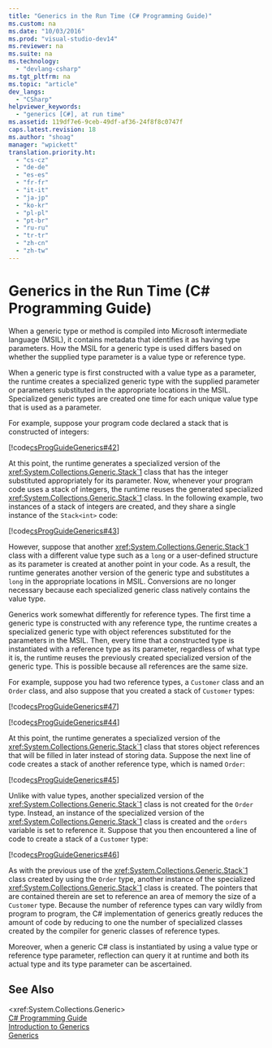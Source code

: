 ```yaml
---
title: "Generics in the Run Time (C# Programming Guide)"
ms.custom: na
ms.date: "10/03/2016"
ms.prod: "visual-studio-dev14"
ms.reviewer: na
ms.suite: na
ms.technology: 
  - "devlang-csharp"
ms.tgt_pltfrm: na
ms.topic: "article"
dev_langs: 
  - "CSharp"
helpviewer_keywords: 
  - "generics [C#], at run time"
ms.assetid: 119df7e6-9ceb-49df-af36-24f8f8c0747f
caps.latest.revision: 18
ms.author: "shoag"
manager: "wpickett"
translation.priority.ht: 
  - "cs-cz"
  - "de-de"
  - "es-es"
  - "fr-fr"
  - "it-it"
  - "ja-jp"
  - "ko-kr"
  - "pl-pl"
  - "pt-br"
  - "ru-ru"
  - "tr-tr"
  - "zh-cn"
  - "zh-tw"
---
```

# Generics in the Run Time (C# Programming Guide)
When a generic type or method is compiled into Microsoft intermediate language (MSIL), it contains metadata that identifies it as having type parameters. How the MSIL for a generic type is used differs based on whether the supplied type parameter is a value type or reference type.  
  
 When a generic type is first constructed with a value type as a parameter, the runtime creates a specialized generic type with the supplied parameter or parameters substituted in the appropriate locations in the MSIL. Specialized generic types are created one time for each unique value type that is used as a parameter.  
  
 For example, suppose your program code declared a stack that is constructed of integers:  
  
 [!code[csProgGuideGenerics#42](../VS_csharp/codesnippet/CSharp/generics-in-the-run-time--csharp-programming-guide-_1.cs)]  
  
 At this point, the runtime generates a specialized version of the <xref:System.Collections.Generic.Stack`1> class that has the integer substituted appropriately for its parameter. Now, whenever your program code uses a stack of integers, the runtime reuses the generated specialized <xref:System.Collections.Generic.Stack`1> class. In the following example, two instances of a stack of integers are created, and they share a single instance of the `Stack<int>` code:  
  
 [!code[csProgGuideGenerics#43](../VS_csharp/codesnippet/CSharp/generics-in-the-run-time--csharp-programming-guide-_2.cs)]  
  
 However, suppose that another <xref:System.Collections.Generic.Stack`1> class with a different value type such as a `long` or a user-defined structure as its parameter is created at another point in your code. As a result, the runtime generates another version of the generic type and substitutes a `long` in the appropriate locations in MSIL. Conversions are no longer necessary because each specialized generic class natively contains the value type.  
  
 Generics work somewhat differently for reference types. The first time a generic type is constructed with any reference type, the runtime creates a specialized generic type with object references substituted for the parameters in the MSIL. Then, every time that a constructed type is instantiated with a reference type as its parameter, regardless of what type it is, the runtime reuses the previously created specialized version of the generic type. This is possible because all references are the same size.  
  
 For example, suppose you had two reference types, a `Customer` class and an `Order` class, and also suppose that you created a stack of `Customer` types:  
  
 [!code[csProgGuideGenerics#47](../VS_csharp/codesnippet/CSharp/generics-in-the-run-time--csharp-programming-guide-_3.cs)]  
  
 [!code[csProgGuideGenerics#44](../VS_csharp/codesnippet/CSharp/generics-in-the-run-time--csharp-programming-guide-_4.cs)]  
  
 At this point, the runtime generates a specialized version of the <xref:System.Collections.Generic.Stack`1> class that stores object references that will be filled in later instead of storing data. Suppose the next line of code creates a stack of another reference type, which is named `Order`:  
  
 [!code[csProgGuideGenerics#45](../VS_csharp/codesnippet/CSharp/generics-in-the-run-time--csharp-programming-guide-_5.cs)]  
  
 Unlike with value types, another specialized version of the <xref:System.Collections.Generic.Stack`1> class is not created for the `Order` type. Instead, an instance of the specialized version of the <xref:System.Collections.Generic.Stack`1> class is created and the `orders` variable is set to reference it. Suppose that you then encountered a line of code to create a stack of a `Customer` type:  
  
 [!code[csProgGuideGenerics#46](../VS_csharp/codesnippet/CSharp/generics-in-the-run-time--csharp-programming-guide-_6.cs)]  
  
 As with the previous use of the <xref:System.Collections.Generic.Stack`1> class created by using the `Order` type, another instance of the specialized <xref:System.Collections.Generic.Stack`1> class is created. The pointers that are contained therein are set to reference an area of memory the size of a `Customer` type. Because the number of reference types can vary wildly from program to program, the C# implementation of generics greatly reduces the amount of code by reducing to one the number of specialized classes created by the compiler for generic classes of reference types.  
  
 Moreover, when a generic C# class is instantiated by using a value type or reference type parameter, reflection can query it at runtime and both its actual type and its type parameter can be ascertained.  
  
## See Also  
 \<xref:System.Collections.Generic>   
 [C# Programming Guide](../VS_csharp/csharp-programming-guide.md)   
 [Introduction to Generics](../VS_csharp/introduction-to-generics--csharp-programming-guide-.md)   
 [Generics](../Topic/Generics%20in%20the%20.NET%20Framework.md)